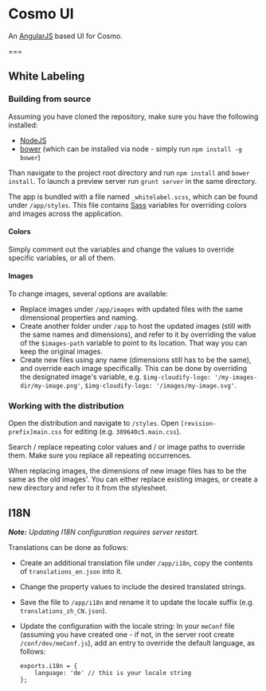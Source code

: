 
# Cosmo UI

An [AngularJS][4] based UI for Cosmo.


===


## White Labeling

### Building from source

Assuming you have cloned the repository, make sure you have the following installed:
- [NodeJS][1]
- [bower][2] (which can be installed via node - simply run `npm install -g bower`)

Than navigate to the project root directory and run `npm install` and `bower install`. To launch a preview server run
`grunt server` in the same directory.

The app is bundled with a file named `_whitelabel.scss`, which can be found under `/app/styles`. This file contains
[Sass][3] variables for overriding colors and images across the application.

#### Colors

Simply comment out the variables and change the values to override specific variables, or all of them.

#### Images

To change images, several options are available:
- Replace images under `/app/images` with updated files with the same dimensional properties and naming.
- Create another folder under `/app` to host the updated images (still with the same names and dimensions), and refer
to it by overriding the value of the `$images-path` variable to point to its location. That way you can keep the
original images.
- Create new files using any name (dimensions still has to be the same), and override each image specifically. This can
be done by overriding the designated image's variable, e.g. `$img-cloudify-logo: '/my-images-dir/my-image.png'`,
`$img-cloudify-logo: '/images/my-image.svg'`.


### Working with the distribution

Open the distribution and navigate to `/styles`. Open `[revision-prefix]main.css` for editing (e.g. `389640c5.main.css`).

Search / replace repeating color values and / or image paths to override them. Make sure you replace all repeating
occurrences.

When replacing images, the dimensions of new image files has to be the same as the old images'. You can either replace
existing images, or create a new directory and refer to it from the stylesheet.



## I18N

***Note:** Updating I18N configuration requires server restart.*

Translations can be done as follows:
- Create an additional translation file under `/app/i18n`, copy the contents of `translations_en.json` into it.
- Change the property values to include the desired translated strings.
- Save the file to `/app/i18n` and rename it to update the locale suffix (e.g. `translations_zh_CN.json`).
- Update the configuration with the locale string: In your `meConf` file (assuming you have created one - if not, in
  the server root create `/conf/dev/meConf.js`),
  add an entry to override the default language, as follows:

      exports.i18n = {
          language: 'de' // this is your locale string
      };





[1]: http://nodejs.org/
[2]: http://bower.io/
[3]: http://sass-lang.com/
[4]: http://angularjs.org/

